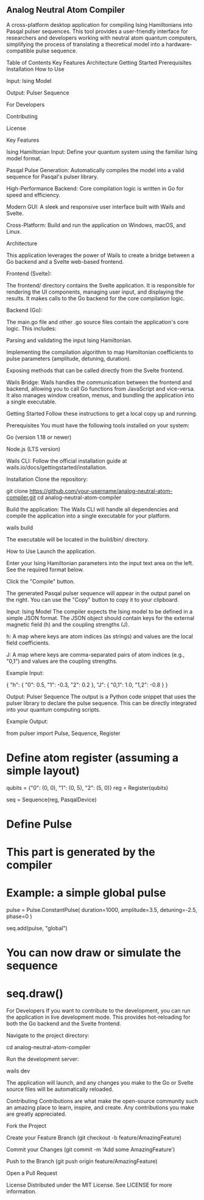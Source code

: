 ## Analog Neutral Atom Compiler

A cross-platform desktop application for compiling Ising Hamiltonians into Pasqal pulser sequences. This tool provides a user-friendly interface for researchers and developers working with neutral atom quantum computers, simplifying the process of translating a theoretical model into a hardware-compatible pulse sequence.

Table of Contents
Key Features
Architecture
Getting Started
Prerequisites
Installation
How to Use

Input: Ising Model

Output: Pulser Sequence

For Developers

Contributing

License

Key Features

Ising Hamiltonian Input: Define your quantum system using the familiar Ising model format.

Pasqal Pulse Generation: Automatically compiles the model into a valid sequence for Pasqal's pulser library.

High-Performance Backend: Core compilation logic is written in Go for speed and efficiency.

Modern GUI: A sleek and responsive user interface built with Wails and Svelte.

Cross-Platform: Build and run the application on Windows, macOS, and Linux.

Architecture

This application leverages the power of Wails to create a bridge between a Go backend and a Svelte web-based frontend.

Frontend (Svelte): 

The frontend/ directory contains the Svelte application. It is responsible for rendering the UI components, managing user input, and displaying the results. It makes calls to the Go backend for the core compilation logic.

Backend (Go): 

The main.go file and other .go source files contain the application's core logic. This includes:

Parsing and validating the input Ising Hamiltonian.

Implementing the compilation algorithm to map Hamiltonian coefficients to pulse parameters (amplitude, detuning, duration).

Exposing methods that can be called directly from the Svelte frontend.

Wails Bridge: Wails handles the communication between the frontend and backend, allowing you to call Go functions from JavaScript and vice-versa. It also manages window creation, menus, and bundling the application into a single executable.

Getting Started
Follow these instructions to get a local copy up and running.

Prerequisites
You must have the following tools installed on your system:

Go (version 1.18 or newer)

Node.js (LTS version)

Wails CLI: Follow the official installation guide at wails.io/docs/gettingstarted/installation.

Installation
Clone the repository:

git clone https://github.com/your-username/analog-neutral-atom-compiler.git
cd analog-neutral-atom-compiler

Build the application:
The Wails CLI will handle all dependencies and compile the application into a single executable for your platform.

wails build

The executable will be located in the build/bin/ directory.

How to Use
Launch the application.

Enter your Ising Hamiltonian parameters into the input text area on the left. See the required format below.

Click the "Compile" button.

The generated Pasqal pulser sequence will appear in the output panel on the right. You can use the "Copy" button to copy it to your clipboard.

Input: Ising Model
The compiler expects the Ising model to be defined in a simple JSON format. The JSON object should contain keys for the external magnetic field (h) and the coupling strengths (J).

h: A map where keys are atom indices (as strings) and values are the local field coefficients.

J: A map where keys are comma-separated pairs of atom indices (e.g., "0,1") and values are the coupling strengths.

Example Input:

{
  "h": {
    "0": 0.5,
    "1": -0.3,
    "2": 0.2
  },
  "J": {
    "0,1": 1.0,
    "1,2": -0.8
  }
}

Output: Pulser Sequence
The output is a Python code snippet that uses the pulser library to declare the pulse sequence. This can be directly integrated into your quantum computing scripts.

Example Output:

from pulser import Pulse, Sequence, Register

# Define atom register (assuming a simple layout)
qubits = {"0": (0, 0), "1": (0, 5), "2": (5, 0)}
reg = Register(qubits)

seq = Sequence(reg, PasqalDevice)

# Define Pulse
# This part is generated by the compiler
# Example: a simple global pulse
pulse = Pulse.ConstantPulse(
    duration=1000, 
    amplitude=3.5, 
    detuning=-2.5, 
    phase=0
)

seq.add(pulse, "global")

# You can now draw or simulate the sequence
# seq.draw()

For Developers
If you want to contribute to the development, you can run the application in live development mode. This provides hot-reloading for both the Go backend and the Svelte frontend.

Navigate to the project directory:

cd analog-neutral-atom-compiler

Run the development server:

wails dev

The application will launch, and any changes you make to the Go or Svelte source files will be automatically reloaded.

Contributing
Contributions are what make the open-source community such an amazing place to learn, inspire, and create. Any contributions you make are greatly appreciated.

Fork the Project

Create your Feature Branch (git checkout -b feature/AmazingFeature)

Commit your Changes (git commit -m 'Add some AmazingFeature')

Push to the Branch (git push origin feature/AmazingFeature)

Open a Pull Request

License
Distributed under the MIT License. See LICENSE for more information.